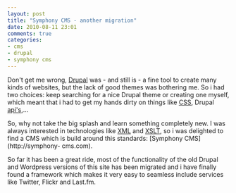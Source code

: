 ```yaml
---
layout: post
title: "Symphony CMS - another migration"
date: 2010-08-11 23:01
comments: true
categories: 
- cms
- drupal
- symphony cms
---
```

Don't get me wrong, [Drupal](http://www.drupal.org) was - and still is - a
fine tool to create many kinds of websites, but the lack of good themes was
bothering me. So i had two choices: keep searching for a nice Drupal theme or
creating one myself, which meant that i had to get my hands dirty on things
like [CSS](http://en.wikipedia.org/wiki/Css), Drupal
[api's](http://en.wikipedia.org/wiki/Api),…

So, why not take the big splash and learn something completely new. I was
always interested in technologies like [XML](http://en.wikipedia.org/wiki/Xml)
and [XSLT](http://en.wikipedia.org/wiki/Xslt), so i was delighted to find a
CMS which is build around this standards: [Symphony CMS](http://symphony-
cms.com).

So far it has been a great ride, most of the functionality of the old Drupal
and Wordpress versions of this site has been migrated and i have finally found
a framework which makes it very easy to seamless include services like
Twitter, Flickr and Last.fm.
